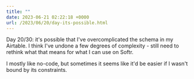 ```yaml
---
title: ""
date: 2023-06-21 02:22:18 +0000
url: /2023/06/20/day-its-possible.html
---
```

Day 20/30: it's possible that I've overcomplicated the schema in my Airtable. I think I've undone a few degrees of complexity - still need to rethink what that means for what I can use on Softr. 

I mostly like no-code, but sometimes it seems like it'd be easier if I wasn't bound by its constraints.